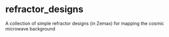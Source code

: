 # refractor_designs
A collection of simple refractor designs (in Zemax) for mapping the cosmic microwave background
